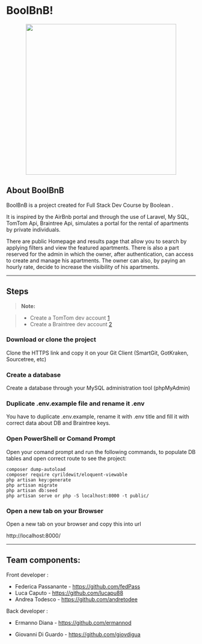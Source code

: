 BoolBnB!
===================

<p align="center"><img src="https://www.boolean.careers/images/common/logo.png" width="400"></p>

## About BoolBnB

BoolBnB is a project created for Full Stack Dev Course by Boolean . 

It is inspired by the AirBnb portal and through the use of Laravel, My SQL, TomTom Api, Braintree Api, simulates a portal for the rental of apartments by private individuals. 

There are public  Homepage and results page that allow you to search by applying filters and view the featured apartments. There is also a part reserved for the admin in which the owner, after authentication, can access to create and manage his apartments. The owner can also, by paying an hourly rate, decide to increase the visibility of his apartments.

----------


Steps
-------------

> **Note:**

> - Create a TomTom dev account [1]
> - Create a Braintree dev account [2]


### <i class="icon-download"></i> Download or clone the project

Clone the HTTPS link and copy it on your Git Client (SmartGit, GotKraken, Sourcetree, etc)


### <i class="icon-file"></i> Create a database 

Create a database through your MySQL administration tool (phpMyAdmin)

### <i class="icon-pencil"></i> Duplicate .env.example file and rename it .env 

You have to duplicate .env.example, rename it with .env title and fill it with correct data about DB  and Braintree keys.

### <i class="icon-refresh"></i> Open PowerShell or Comand Prompt

Open your comand prompt and run the following commands, to populate DB tables and open correct route to see the project:

```
composer dump-autoload
composer require cyrildewit/eloquent-viewable
php artisan key:generate
php artisan migrate
php artisan db:seed
php artisan serve or php -S localhost:8000 -t public/
```

### <i class="icon-hdd"></i> Open a new tab on your Browser

Open a new tab on your browser and copy this into url

http://localhost:8000/


----------


Team components:
-------------------
Front developer :
- Federica Passanante - https://github.com/fedPass
- Luca Caputo - https://github.com/lucapu88
- Andrea Todesco - https://github.com/andretodee

Back developer :
- Ermanno Diana - https://github.com/ermannod
- Giovanni Di Guardo - https://github.com/giovdigua



  [1]: https://developer.tomtom.com/user/register
  [2]: https://www.braintreepayments.com/it/sandbox
